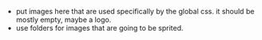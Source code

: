 * put images here that are used specifically by the global css. it should be mostly empty, maybe a logo.
* use folders for images that are going to be sprited.